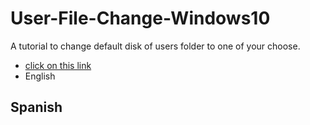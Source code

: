# User-File-Change-Windows10
A tutorial to change default disk of users folder to one of your choose.

 - [click on this link](#my-multi-word-header)
 - English



## Spanish
<!--stackedit_data:
eyJoaXN0b3J5IjpbLTE3MDI3MzEzOF19
-->